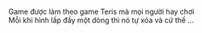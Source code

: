 Game được làm theo game Teris mà mọi người hay chơi<br/>
Mỗi khi hình lấp đầy một dòng thì nó tự xóa và cứ thế
...

